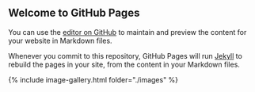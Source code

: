 ## Welcome to GitHub Pages

You can use the [editor on GitHub](https://github.com/dobharweim/house_project/edit/gh-pages/index.md) to maintain and preview the content for your website in Markdown files.

Whenever you commit to this repository, GitHub Pages will run [Jekyll](https://jekyllrb.com/) to rebuild the pages in your site, from the content in your Markdown files.

{% include image-gallery.html folder="./images" %}